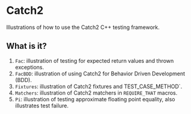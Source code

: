 # Catch2
Illustrations of how to use the Catch2 C++ testing framework.

## What is it?
1. `Fac`: illustration of testing for expected return values and thrown
    exceptions.
1. `FacBDD`: illustration of using Catch2 for Behavior Driven Development
    (BDD).
1. `Fixtures`: illustration of Catch2 fixtures and TEST_CASE_METHOD`.
1. `Matchers`: illustration of Catch2 matchers in `REQUIRE_THAT` macros.
1. `Pi`: illustration of testing approximate floating point equality,
    also illustrates test failure.

